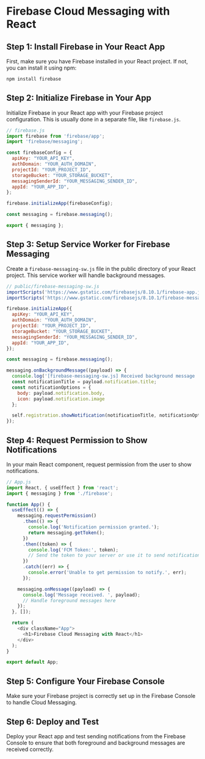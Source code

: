 
# Firebase Cloud Messaging with React

## Step 1: Install Firebase in Your React App

First, make sure you have Firebase installed in your React project. If not, you can install it using npm:

```bash
npm install firebase
```

## Step 2: Initialize Firebase in Your App

Initialize Firebase in your React app with your Firebase project configuration. This is usually done in a separate file, like `firebase.js`.

```javascript
// firebase.js
import firebase from 'firebase/app';
import 'firebase/messaging';

const firebaseConfig = {
  apiKey: "YOUR_API_KEY",
  authDomain: "YOUR_AUTH_DOMAIN",
  projectId: "YOUR_PROJECT_ID",
  storageBucket: "YOUR_STORAGE_BUCKET",
  messagingSenderId: "YOUR_MESSAGING_SENDER_ID",
  appId: "YOUR_APP_ID",
};

firebase.initializeApp(firebaseConfig);

const messaging = firebase.messaging();

export { messaging };
```

## Step 3: Setup Service Worker for Firebase Messaging

Create a `firebase-messaging-sw.js` file in the public directory of your React project. This service worker will handle background messages.

```javascript
// public/firebase-messaging-sw.js
importScripts('https://www.gstatic.com/firebasejs/8.10.1/firebase-app.js');
importScripts('https://www.gstatic.com/firebasejs/8.10.1/firebase-messaging.js');

firebase.initializeApp({
  apiKey: "YOUR_API_KEY",
  authDomain: "YOUR_AUTH_DOMAIN",
  projectId: "YOUR_PROJECT_ID",
  storageBucket: "YOUR_STORAGE_BUCKET",
  messagingSenderId: "YOUR_MESSAGING_SENDER_ID",
  appId: "YOUR_APP_ID",
});

const messaging = firebase.messaging();

messaging.onBackgroundMessage((payload) => {
  console.log('[firebase-messaging-sw.js] Received background message ', payload);
  const notificationTitle = payload.notification.title;
  const notificationOptions = {
    body: payload.notification.body,
    icon: payload.notification.image
  };

  self.registration.showNotification(notificationTitle, notificationOptions);
});
```

## Step 4: Request Permission to Show Notifications

In your main React component, request permission from the user to show notifications.

```javascript
// App.js
import React, { useEffect } from 'react';
import { messaging } from './firebase';

function App() {
  useEffect(() => {
    messaging.requestPermission()
      .then(() => {
        console.log('Notification permission granted.');
        return messaging.getToken();
      })
      .then((token) => {
        console.log('FCM Token:', token);
        // Send the token to your server or use it to send notifications
      })
      .catch((err) => {
        console.error('Unable to get permission to notify.', err);
      });

    messaging.onMessage((payload) => {
      console.log('Message received. ', payload);
      // Handle foreground messages here
    });
  }, []);

  return (
    <div className="App">
      <h1>Firebase Cloud Messaging with React</h1>
    </div>
  );
}

export default App;
```

## Step 5: Configure Your Firebase Console

Make sure your Firebase project is correctly set up in the Firebase Console to handle Cloud Messaging.

## Step 6: Deploy and Test

Deploy your React app and test sending notifications from the Firebase Console to ensure that both foreground and background messages are received correctly.
